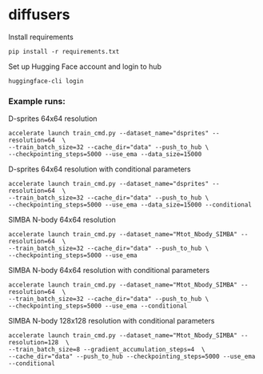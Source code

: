 # diffusers

Install requirements

```
pip install -r requirements.txt
```

Set up Hugging Face account and login to hub

```
huggingface-cli login
```

### Example runs: 

D-sprites 64x64 resolution

```
accelerate launch train_cmd.py --dataset_name="dsprites" --resolution=64  \
--train_batch_size=32 --cache_dir="data" --push_to_hub \
--checkpointing_steps=5000 --use_ema --data_size=15000
```

D-sprites 64x64 resolution with conditional parameters 

```
accelerate launch train_cmd.py --dataset_name="dsprites" --resolution=64  \
--train_batch_size=32 --cache_dir="data" --push_to_hub \
--checkpointing_steps=5000 --use_ema --data_size=15000 --conditional
```

SIMBA N-body 64x64 resolution

```
accelerate launch train_cmd.py --dataset_name="Mtot_Nbody_SIMBA" --resolution=64  \
--train_batch_size=32 --cache_dir="data" --push_to_hub \
--checkpointing_steps=5000 --use_ema
```

SIMBA N-body 64x64 resolution with conditional parameters

```
accelerate launch train_cmd.py --dataset_name="Mtot_Nbody_SIMBA" --resolution=64  \
--train_batch_size=32 --cache_dir="data" --push_to_hub \
--checkpointing_steps=5000 --use_ema --conditional
```

SIMBA N-body 128x128 resolution with conditional parameters

```
accelerate launch train_cmd.py --dataset_name="Mtot_Nbody_SIMBA" --resolution=128  \
--train_batch_size=8 --gradient_accumulation_steps=4  \
--cache_dir="data" --push_to_hub --checkpointing_steps=5000 --use_ema --conditional
```

